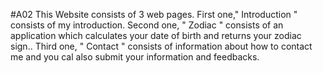 #A02
This Website consists of 3 web pages.
First one," Introduction " consists of my introduction.
Second one, " Zodiac " consists of an application which calculates your date of birth and returns your zodiac sign..
Third one, " Contact " consists of information about how to contact me and you cal also submit your information and feedbacks.